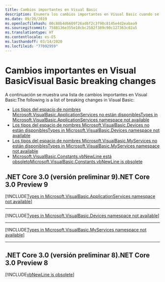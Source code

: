 ```yaml
---
title: Cambios importantes en Visual Basic
description: Enumera los cambios importantes en Visual Basic cuando se usa en .NET Core.
ms.date: 09/20/2019
ms.openlocfilehash: 00c88b4d6609f26ad6f2c3f90c8145e4d2eabaa9
ms.sourcegitcommit: 7588136e355e10cbc2582f389c90c127363c02a5
ms.translationtype: HT
ms.contentlocale: es-ES
ms.lasthandoff: 03/14/2020
ms.locfileid: "77092959"
---
```

# <a name="visual-basic-breaking-changes"></a><span data-ttu-id="fc17e-103">Cambios importantes en Visual Basic</span><span class="sxs-lookup"><span data-stu-id="fc17e-103">Visual Basic breaking changes</span></span>

<span data-ttu-id="fc17e-104">A continuación se muestra una lista de cambios importantes en Visual Basic:</span><span class="sxs-lookup"><span data-stu-id="fc17e-104">The following is a list of breaking changes in Visual Basic:</span></span>

- [<span data-ttu-id="fc17e-105">Los tipos del espacio de nombres Microsoft.VisualBasic.ApplicationServices no están disponibles</span><span class="sxs-lookup"><span data-stu-id="fc17e-105">Types in Microsoft.VisualBasic.ApplicationServices namespace not available</span></span>](#types-in-microsoftvisualbasicapplicationservices-namespace-not-available)
- [<span data-ttu-id="fc17e-106">Los tipos del espacio de nombres Microsoft.VisualBasic.Devices no están disponibles</span><span class="sxs-lookup"><span data-stu-id="fc17e-106">Types in Microsoft.VisualBasic.Devices namespace not available</span></span>](#types-in-microsoftvisualbasicdevices-namespace-not-available)
- [<span data-ttu-id="fc17e-107">Los tipos del espacio de nombres Microsoft.VisualBasic.MyServices no están disponibles</span><span class="sxs-lookup"><span data-stu-id="fc17e-107">Types in Microsoft.VisualBasic.MyServices namespace not available</span></span>](#types-in-microsoftvisualbasicmyservices-namespace-not-available)
- [<span data-ttu-id="fc17e-108">Microsoft.VisualBasic.Constants.vbNewLine está obsoleto</span><span class="sxs-lookup"><span data-stu-id="fc17e-108">Microsoft.VisualBasic.Constants.vbNewLine is obsolete</span></span>](#microsoftvisualbasicconstantsvbnewline-is-obsolete)

## <a name="net-core-30-preview-9"></a><span data-ttu-id="fc17e-109">.NET Core 3.0 (versión preliminar 9)</span><span class="sxs-lookup"><span data-stu-id="fc17e-109">.NET Core 3.0 Preview 9</span></span>

[!INCLUDE[Types in Microsoft.VisualBasic.ApplicationServices namespace not available](~/includes/core-changes/visualbasic/3.0/microsoft.visualbasic.applicationservices-unavailable.md)]

***

[!INCLUDE[Types in Microsoft.VisualBasic.Devices namespace not available](~/includes/core-changes/visualbasic/3.0/microsoft.visualbasic.devices-unavailable.md)]

***

[!INCLUDE[Types in Microsoft.VisualBasic.MyServices namespace not available](~/includes/core-changes/visualbasic/3.0/microsoft.visualbasic.myservices-unavailable.md)]

***

## <a name="net-core-30-preview-8"></a><span data-ttu-id="fc17e-110">.NET Core 3.0 (versión preliminar 8)</span><span class="sxs-lookup"><span data-stu-id="fc17e-110">.NET Core 3.0 Preview 8</span></span>

[!INCLUDE[vbNewLine is obsolete](~/includes/core-changes/visualbasic/3.0/vbnewline-is-obsolete.md)]
